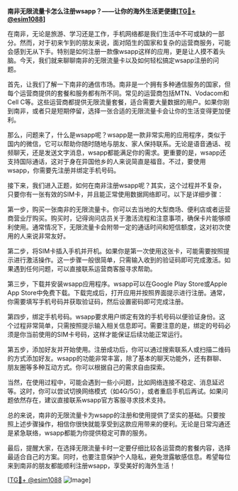 **南非无限流量卡怎么注册wsapp？——让你的海外生活更便捷[[TG💪+ @esim1088](https://t.me/s/esim1088)]**

在南非，无论是旅游、学习还是工作，手机网络都是我们生活中不可或缺的一部分。然而，对于初来乍到的朋友来说，面对陌生的国家和复杂的运营商服务，可能会感到无从下手。特别是如何注册一款像wsapp这样的应用，更是让人摸不着头脑。今天，我们就来聊聊南非的无限流量卡以及如何轻松搞定wsapp注册的问题。

首先，让我们了解一下南非的通信市场。南非是一个拥有多种通信服务的国家，但每个运营商提供的套餐和服务都有所不同。常见的运营商包括MTN、Vodacom和Cell C等。这些运营商都提供无限流量套餐，适合需要大量数据的用户。如果你刚到南非，或者只是短期停留，选择一张合适的无限流量卡会让你的生活变得更加便利。

那么，问题来了，什么是wsapp呢？wsapp是一款非常实用的应用程序，类似于国内的微信，它可以帮助你随时随地与朋友、家人保持联系。无论是语音通话、视频聊天，还是发送文字消息，wsapp都能满足你的需求。更重要的是，wsapp还支持国际通话，这对于身在异国他乡的人来说简直是福音。不过，要使用wsapp，你需要先注册并绑定手机号码。

接下来，我们进入正题，如何在南非注册wsapp呢？其实，这个过程并不复杂，只要你有一张有效的SIM卡，并且能正常使用数据网络即可。以下是详细步骤：

第一步，购买一张南非的无限流量卡。你可以去当地的大型商场、便利店或者运营商营业厅购买。购买时，记得询问店员关于激活流程和注意事项，确保卡片能够顺利使用。通常情况下，无限流量卡会附带一定的通话时间和短信额度，这对初次使用的人来说非常友好。

第二步，将SIM卡插入手机并开机。如果你是第一次使用这张卡，可能需要按照提示进行激活操作。这一步骤一般很简单，只需输入收到的验证码即可完成激活。如果遇到任何问题，可以直接联系运营商客服寻求帮助。

第三步，下载并安装wsapp应用程序。wsapp可以在Google Play Store或Apple App Store中免费下载。下载完成后，打开应用并按照界面提示进行注册。通常，你需要填写手机号码并获取验证码，然后设置密码即可完成注册。

第四步，绑定手机号码。wsapp要求用户绑定有效的手机号码以便验证身份。这个过程非常简单，只需按照提示输入相关信息即可。需要注意的是，绑定的号码必须是你当前使用的SIM卡号码，这样才能保证后续功能正常运行。

第五步，添加好友并开始使用。注册成功后，你可以通过搜索联系人或扫描二维码的方式添加好友。wsapp的功能非常丰富，除了基本的聊天功能外，还有群聊、朋友圈等多种互动方式。你可以根据自己的需求自由探索。

当然，在使用过程中，可能会遇到一些小问题，比如网络连接不稳定、消息延迟等。这时，你可以尝试切换网络模式（如4G/5G），或者重启手机后再试。如果问题依然存在，建议直接联系wsapp官方客服寻求技术支持。

总的来说，南非的无限流量卡为wsapp的注册和使用提供了坚实的基础。只要按照上述步骤操作，相信你很快就能享受到这款应用带来的便利。无论是日常沟通还是紧急联络，wsapp都能为你提供稳定可靠的服务。

最后，提醒大家，在选择无限流量卡时一定要仔细比较各运营商的套餐内容，选择最适合自己的方案。同时，也要注意保护个人隐私，避免泄露敏感信息。希望每位来到南非的朋友都能顺利注册wsapp，享受美好的海外生活！

[[TG💪+ @esim1088](https://t.me/s/esim1088) ![Image](https://i.postimg.cc/4NQfJmqS/Snipaste-2025-05-13-00-14-12.png)]